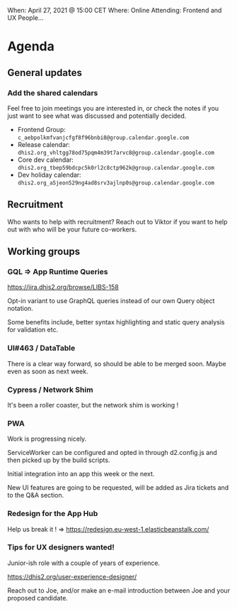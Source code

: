 When: April 27, 2021 @ 15:00 CET
Where: Online
Attending: Frontend and UX People...

# Agenda

## General updates

### Add the shared calendars

Feel free to join meetings you are interested in, or check the notes if
you just want to see what was discussed and potentially decided.

-   Frontend Group: `c_aebpolkmfvanjcfgf8f96bnbi8@group.calendar.google.com`
-   Release calendar: `dhis2.org_vhltgg78od75pqm4m39t7arvc8@group.calendar.google.com`
-   Core dev calendar: `dhis2.org_tbep59bdcpc5k0rl2c8ctp962k@group.calendar.google.com`
-   Dev holiday calendar: `dhis2.org_a5jeon529ng4ad8srv3ajlnp0s@group.calendar.google.com`

## Recruitment

Who wants to help with recruitment? Reach out to Viktor if you want to
help out with who will be your future co-workers.

## Working groups

### GQL => App Runtime Queries

https://jira.dhis2.org/browse/LIBS-158

Opt-in variant to use GraphQL queries instead of our own Query object
notation.

Some benefits include, better syntax highlighting and static query
analysis for validation etc.

### UI#463 / DataTable

There is a clear way forward, so should be able to be merged soon. Maybe
even as soon as next week.

### Cypress / Network Shim

It's been a roller coaster, but the network shim is working !

### PWA

Work is progressing nicely.

ServiceWorker can be configured and opted in through d2.config.js and
then picked up by the build scripts.

Initial integration into an app this week or the next.

New UI features are going to be requested, will be added as Jira tickets
and to the Q&A section.

### Redesign for the App Hub

Help us break it ! => https://redesign.eu-west-1.elasticbeanstalk.com/

### Tips for UX designers wanted!

Junior-ish role with a couple of years of experience.

https://dhis2.org/user-experience-designer/

Reach out to Joe, and/or make an e-mail introduction between Joe and
your proposed candidate.


